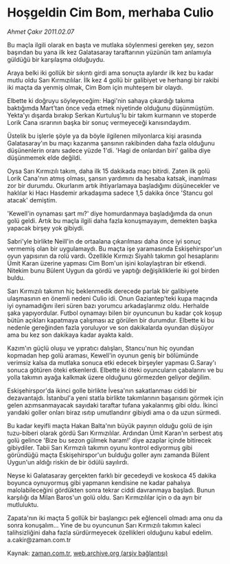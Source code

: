 # Hoşgeldin Cim Bom, merhaba Culio

*Ahmet Çakır 2011.02.07*

<td class="columnist-detail">
<p>Bu maçla ilgili olarak en başta ve mutlaka söylenmesi gereken şey, sezon başından bu yana ilk kez Galatasaray taraftarının yüzünün tam anlamıyla güldüğü bir karşılaşma olduğuydu.</p>
<p>
<div id="haberMetinDiv">
<p>Araya belki iki gollük bir sıkıntı girdi ama sonuçta aylardır ilk kez bu kadar mutlu oldu Sarı Kırmızılılar. İlk kez 4 gollü bir galibiyet ve herhangi bir rakibi iki maçta da yenmiş olmak, Cim Bom için muhteşem bir olaydı.
<p>Elbette ki doğruyu söyleyeceğim: Hagi'nin sahaya çıkardığı takıma baktığımda Mart'tan önce veda etmek niyetinde olduğunu düşünmüştüm. Yekta'yı dışarda bırakıp Serkan Kurtuluş'lu bir takım kurmanın ve stoperde Lorik Cana ısrarının başka bir sonuç vermeyeceği kanısındaydım.
<p>Üstelik bu işlerle şöyle ya da böyle ilgilenen milyonlarca kişi arasında Galatasaray'ın bu maçı kazanma şansının rakibinden daha fazla olduğunu düşünenlerin oranı sadece yüzde 1'di. 'Hagi de onlardan biri' galiba diye düşünmemek elde değildi.
<p>Oysa Sarı Kırmızılı takım, daha ilk 15 dakikada maçı bitirdi. Zaten ilk golü Lorik Cana'nın atmış olması, şansın yardımını da hesaba katsak, inanılması zor bir durumdu. Okurlarım artık ihtiyarlamaya başladığımı düşünecekler ve haklılar ki Hacı Hasdemir arkadaşıma sadece 1,5 dakika önce 'Stancu gol atacak' demiştim.
<p>'Kewell'in oynaması şart mı?' diye homurdanmaya başladığımda da onun golü geldi. Artık bu maçla ilgili daha fazla konuşmayayım, demekten başka yapacak birşey yok gibiydi.
<p>Sabri'yle birlikte Neill'in de ortaalana çıkarılması daha önce iyi sonuç vermemiş olan bir uygulamaydı. Bu maçta işe yaramasında Eskişehirspor'un oyun yapısının da rolü vardı. Özellikle Kırmızı Siyahlı takımın gol hesaplarını Ümit Karan üzerine yapması Cim Bom'un işini kolaylaştıran bir etkendi. Nitekim bunu Bülent Uygun da gördü ve yaptığı değişikliklerle iki gol birden buldu.
<p>Sarı Kırmızılı takımın hiç beklenmedik derecede parlak bir galibiyete ulaşmasının en önemli nedeni Culio idi. Onun Gaziantep'teki kupa maçında iyi oynamadığını ileri süren bazı yorumcu arkadaşlarımız oldu. Herhalde şaka yapıyordular. Futbol oynamayı bilen bir oyuncunun bu kadar çok koşup bütün açıkları kapatmaya çalışması az görülen bir durumdur. Elbette ki bu nedenle gereğinden fazla yoruluyor ve son dakikalarda oyundan düşüyor ama bu kez son dakikaya kadar ayakta kaldı.
<p>Kazım'ın güçlü oluşu ve yıpratıcı dalışları, Stancu'nun hiç oyundan kopmadan hep golü araması, Kewell'in oyunun geniş bir bölümünde verimsiz kalsa da mutlaka sonuca etki edecek birşeyler yapması G.Saray'ı sonuca götüren öteki etkenlerdi. Elbette ki öteki oyuncuların çabalarını ve bu yolla takımın ayağa kalkmak üzere olduğunu görmezden geliyor değilim.
<p>Eskişehirspor'da ikinci golle birlikte İvesa'nın sakatlanması ciddi bir dezavantajdı. İstanbul'a yeni statla birlikte takımlarının başarısını görmek için gelen azımsanmayacak sayıdaki taraftar tufana yakalanmış gibi oldu. İkinci yarıdaki goller onları biraz ısıtıp umutlandırır gibiydi ama o da uzun sürmedi.
<p>Bu kadar keyifli maçta Hakan Balta'nın büyük payının olduğu golü de işin tuzu-biberi olarak gördü Sarı Kırmızılılar. Ardından Ümit Karan'ın serbest atış golü gelince 'Bize bu sezon gülmek haram!' diye azaplar içinde bitirecek gibiydiler. Tabii Sarı Kırmızılı takımın oyunu kontrol ediyormuş gibi göründüğü maçta Eskişehirspor'un bulduğu goller aynı zamanda Bülent Uygun'un aldığı riskin de bir ödülü sayılırdı.
<p>Neyse ki Galatasaray gerçekten farklı bir gecedeydi ve koskoca 45 dakika boyunca oynuyormuş gibi yapmanın kendisine ne kadar pahalıya malolabileceğini gördükten sonra tekrar ciddi davranmaya başladı. Bunun karşılığı da Milan Baros'un golü oldu. Sarı Kırmızılılar için o da ayrı bir mutluluktu.
<p>Zapata'nın iki maçta 5 gollük bir başlangıcı pek eğlenceli olmadı ama onu da sonra konuşalım... Yine de bu oyuncunun Sarı Kırmızılı takımın kaleci talihsizliğini daha fazla sürdürmeyecek özellikleri olduğunu kabul edelim. a.cakir@za­man.com.tr </p></p></p></p></p></p></p></p></p></p></p></p></div>
</p>
<a href="http://web.archive.org/web/20110211013923/mailto:a.cakir@zaman.com.tr">
</a></td>

Kaynak: [zaman.com.tr](http://zaman.com.tr/yazar.do?yazino=1090166), [web.archive.org (arşiv bağlantısı)](http://web.archive.org/web/20110211013923/http://www.zaman.com.tr:80/yazar.do?yazino=1090166)

